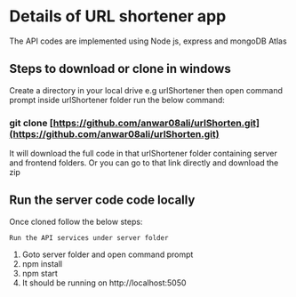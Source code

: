 # Details of URL shortener app

The API codes are implemented using Node js, express and mongoDB Atlas

## Steps to download or clone in windows

Create a directory in your local drive e.g urlShortener then open command prompt inside urlShortener folder
run the below command:

### git clone [https://github.com/anwar08ali/urlShorten.git](https://github.com/anwar08ali/urlShorten.git)

It will download the full code in that urlShortener folder containing server and frontend folders. Or you can go to that link directly and download the zip

## Run the server code code locally

Once cloned follow the below steps:

`Run the API services under server folder`

1. Goto server folder and open command prompt
2. npm install
3. npm start
4. It should be running on http://localhost:5050
